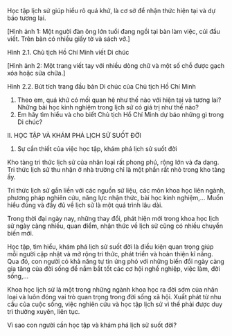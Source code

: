 Học tập lịch sử giúp hiểu rõ quá khứ, là cơ sở để nhận thức hiện tại và dự báo tương lai.

[Hình ảnh 1: Một người đàn ông lớn tuổi đang ngồi tại bàn làm việc, cúi đầu viết. Trên bàn có nhiều giấy tờ và sách vở.]

Hình 2.1. Chủ tịch Hồ Chí Minh viết Di chúc

[Hình ảnh 2: Một trang viết tay với nhiều dòng chữ và một số chỗ được gạch xóa hoặc sửa chữa.]

Hình 2.2. Bút tích trang đầu bản Di chúc của Chủ tịch Hồ Chí Minh

1. Theo em, quá khứ có mối quan hệ như thế nào với hiện tại và tương lai? Những bài học kinh nghiệm trong lịch sử có giá trị như thế nào?
2. Em hãy tìm hiểu và cho biết Chủ tịch Hồ Chí Minh dự báo những gì trong Di chúc?

II. HỌC TẬP VÀ KHÁM PHÁ LỊCH SỬ SUỐT ĐỜI

1. Sự cần thiết của việc học tập, khám phá lịch sử suốt đời

Kho tàng tri thức lịch sử của nhân loại rất phong phú, rộng lớn và đa dạng. Tri thức lịch sử thu nhận ở nhà trường chỉ là một phần rất nhỏ trong kho tàng ấy.

Tri thức lịch sử gắn liền với các nguồn sử liệu, các môn khoa học liên ngành, phương pháp nghiên cứu, năng lực nhận thức, bài học kinh nghiệm,... Muốn hiểu đúng và đầy đủ về lịch sử là một quá trình lâu dài.

Trong thời đại ngày nay, những thay đổi, phát hiện mới trong khoa học lịch sử ngày càng nhiều, quan điểm, nhận thức về lịch sử cũng có nhiều chuyển biến mới.

Học tập, tìm hiểu, khám phá lịch sử suốt đời là điều kiện quan trọng giúp mỗi người cập nhật và mở rộng tri thức, phát triển và hoàn thiện kĩ năng. Qua đó, con người có khả năng tự tin ứng phó với những biến đổi ngày càng gia tăng của đời sống để nắm bắt tốt các cơ hội nghề nghiệp, việc làm, đời sống,...

Khoa học lịch sử là một trong những ngành khoa học ra đời sớm của nhân loại và luôn đóng vai trò quan trọng trong đời sống xã hội. Xuất phát từ nhu cầu của cuộc sống, việc nghiên cứu và học tập lịch sử vì thế phải được duy trì thường xuyên, liên tục.

Vì sao con người cần học tập và khám phá lịch sử suốt đời?
